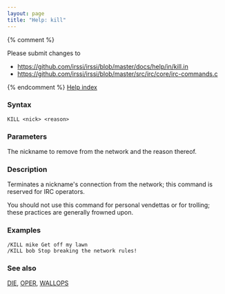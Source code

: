 ```yaml
---
layout: page
title: "Help: kill"
---
```


{% comment %}

Please submit changes to
- https://github.com/irssi/irssi/blob/master/docs/help/in/kill.in
- https://github.com/irssi/irssi/blob/master/src/irc/core/irc-commands.c


{% endcomment %}
[Help index](/documentation/help)

### Syntax ###

<div class="highlight irssisyntax"><pre style="\-\-cmdlen:4ch"><code><span class="synB">KILL</span> <span class="synB05">&lt;nick></span> <span class="synB05">&lt;reason></span></code></pre></div>



### Parameters ###

The nickname to remove from the network and the reason thereof.

### Description ###

Terminates a nickname's connection from the network; this command is
reserved for IRC operators.

You should not use this command for personal vendettas or for trolling;
these practices are generally frowned upon.

### Examples ###

    /KILL mike Get off my lawn
    /KILL bob Stop breaking the network rules!

### See also ###
[DIE](/documentation/help/die), [OPER](/documentation/help/oper), [WALLOPS](/documentation/help/wallops)

